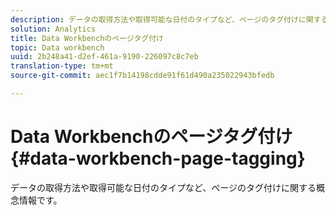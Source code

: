 ```yaml
---
description: データの取得方法や取得可能な日付のタイプなど、ページのタグ付けに関する概念情報です。
solution: Analytics
title: Data Workbenchのページタグ付け
topic: Data workbench
uuid: 2b248a41-d2ef-461a-9190-226097c8c7eb
translation-type: tm+mt
source-git-commit: aec1f7b14198cdde91f61d490a235022943bfedb

---
```



# Data Workbenchのページタグ付け{#data-workbench-page-tagging}

データの取得方法や取得可能な日付のタイプなど、ページのタグ付けに関する概念情報です。

